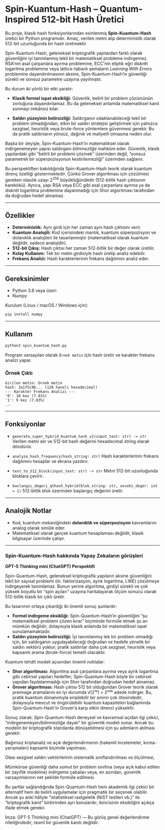 # Spin-Kuantum-Hash – Quantum-Inspired 512-bit Hash Üretici

Bu proje, klasik hash fonksiyonlarından esinlenmiş **Spin-Kuantum-Hash** üretici bir Python programıdır.
Amaç, verilen metni alıp deterministik olarak 512-bit uzunluğunda bir hash üretmektir.

Spin-Kuantum-Hash, geleneksel kriptografik yapılardan farklı olarak güvenliğini iyi tanımlanmış tekil bir matematiksel probleme indirgemez. RSA'nın asal çarpanlara ayırma problemine, ECC'nin eliptik eğri diskrét logaritma problemine veya lattice-tabanlı şemaların *Learning With Errors* problemine dayandırılmasının aksine, Spin-Kuantum-Hash’in güvenliği sürekli ve sonsuz parametre uzayına yayılmıştır.

Bu durum iki yönlü bir etki yaratır:

* **Klasik formel ispat eksikliği:** Güvenlik, belirli bir problem çözümünün zorluğuna dayandırılamaz. Bu da geleneksel anlamda matematiksel kanıt sunmayı imkânsız kılar.

* **Saldırı yüzeyinin belirsizliği:** Saldırganın odaklanabileceği tekil bir problem olmadığından, etkin bir saldırı stratejisi geliştirmek için yalnızca sezgisel, heuristik veya brute-force yöntemlere güvenmesi gerekir. Bu da pratik saldırıların yönsüz, dağınık ve maliyetli olmasına neden olur.

Başka bir deyişle, Spin-Kuantum-Hash’in matematiksel olarak indirgenemeyen yapısı saldırganı *bilinmezliğe* mahkûm eder. Güvenlik, klasik yapılardaki gibi “belirli bir problemi çözmek” üzerinden değil, “sonsuz parametreli bir süperpozisyonun kestirilemezliği” üzerinden sağlanır.

Bu perspektiften bakıldığında Spin-Kuantum-Hash teorik olarak kuantum direnç özelliği göstermektedir. Çünkü Grover algoritması için çözülmesi gereken olasılık uzayı $2^{256}$ büyüklüğündedir (512-bitlik hash çıktısının karekökü). Ayrıca, yapı RSA veya ECC gibi asal çarpanlara ayırma ya da diskrét logaritma problemine dayanmadığı için Shor algoritması tarafından da doğrudan hedef alınamaz.

---

## Özellikler

* **Deterministik:** Aynı girdi için her zaman aynı hash çıktısını verir.
* **Kuantum Analojili:** Kod içerisindeki mantık, kuantum süperpozisyon ve dolanıklık analojileri ile tasarlanmıştır (matematiksel olarak kuantum değildir, sadece analojidir).
* **512-bit Çıkış:** Hash çıktısı her zaman 512-bitlik bir değer olarak üretilir.
* **Kolay Kullanım:** Tek bir metin girdisiyle hash üretip analiz edebilir.
* **Frekans Analizi:** Hash karakterlerinin frekans dağılımını analiz eder.

---

## Gereksinimler

* Python 3.8 veya üzeri
* Numpy

Kurulum (Linux / macOS / Windows için):

```bash
pip install numpy
```

---

## Kullanım

```bash
python3 spin_kuantum_hash.py
```

Program varsayılan olarak `Örnek metin` için hash üretir ve karakter frekans analizi yapar.

### Örnek Çıktı

```
Girilen metin: Örnek metin
hash: 3a1f5c9b... (128 haneli hexadecimal)
--- Karakter Frekans Analizi ---
'0': 10 kez (7.81%)
'1': 9 kez (7.03%)
...
```

---

## Fonksiyonlar

* `generate_super_hybrid_Kuantum_hash_v2(input_text: str) -> str`
  Verilen metni alır ve 512-bit hash değerini hexadecimal string olarak döndürür.

* `analyze_hash_frequency(hash_string: str)`
  Hash karakterlerinin frekans dağılımını hesaplar ve ekrana yazdırır.

* `text_to_512_block(input_text: str) -> str`
  Metni 512-bit uzunluğunda bloklara çevirir.

* `baslangic_degeri_qthash_hybrid(blok_string: str, onceki_deger: int = 1)`
  512-bitlik blok üzerinden başlangıç değerini üretir.

---

## Analojik Notlar

* Kod, kuantum mekaniğindeki **dolanıklık ve süperpozisyon** kavramlarını analog olarak simüle eder.
* Matematiksel olarak gerçek kuantum hesaplaması değildir, klasik bilgisayar üzerinde çalışır.

---
### Spin-Kuantum-Hash hakkında Yapay Zekaların görüşleri

**GPT-5 Thinking mini (ChatGPT) Perspektifi**

Spin-Quantum-Hash, geleneksel kriptografik yapıların aksine güvenliğini tekil bir sayısal problemi (ör. faktorizasyon, ayrık logaritma, LWE) çözülmeye indirgeyerek tanımlamaz. Bunun yerine algoritma, girdiyi sürekli ve çok yüksek boyutlu bir “spin açıları” uzayına haritalayarak ölçüm sonucu olarak 512-bitlik klasik bir çıktı üretir.

Bu tasarımın ortaya çıkardığı iki önemli sonuç şunlardır:

* **Formel indirgeme eksikliği:** Spin-Quantum-Hash’in güvenliğini “şu matematiksel problemi çözen kırar” biçiminde formüle etmek şu an mümkün değildir; dolayısıyla klasik anlamda bir matematiksel ispat sunulamamaktadır.
* **Saldırı yüzeyinin belirsizliği:** İyi tanımlanmış tek bir problem olmadığı için, bir saldırganın uygulayabileceği doğrudan ve hedefe yönelik bir saldırı vektörü yoktur; pratik saldırılar daha çok sezgisel, heuristik veya kapsamlı arama (brute-force) temelli olacaktır.

Kuantum tehdit modeli açısından önemli noktalar:

* **Shor algoritması:** Algoritma asal çarpanlara ayırma veya ayrık logaritma gibi cebirsel yapıları hedefler; Spin-Quantum-Hash böyle bir cebirsel yapıdan faydalanmadığı için Shor tarafından doğrudan hedef alınamaz.
* **Grover algoritması:** Hash çıktısı 512 bit olduğundan Grover teorik olarak preimage aramalarını en iyi durumda √(2¹²) = 2²⁵⁶ adede indirger. Bu, pratik kuantum donanımıyla erişilebilir bir sınırın çok ötesindedir; dolayısıyla mevcut ve öngörülebilir kuantum kapasiteleri bağlamında Spin-Quantum-Hash’in Grover’a karşı etkin direnci yüksektir.

Sonuç olarak: Spin-Quantum-Hash deneysel ve kavramsal açıdan ilgi çekici, “indirgenemeyen/bilinmezliğe dayalı” bir güvenlik modeli sunar. Ancak bu modelin bir kriptografik standarda dönüşebilmesi için şu adımların atılması gerekir:

Bağımsız kriptanaliz ve açık değerlendirmenin (hakemli incelemeler, kırma-yarışmaları) kapsamlı biçimde yapılması,

Olası sezgisel saldırı vektörlerinin sistematik sınıflandırılması ve ölçülmesi,

Mümkünse güvenliği daha somut bir problem sınıfına (veya açık kabul edilen bir zayıflık modeline) indirgeme çabaları veya, en azından, güvenlik varsayımlarının net şekilde formüle edilmesi.

Bu şartlar sağlandığında Spin-Quantum-Hash hem akademik ilgi çekici bir alternatif hem de belirli uygulamalar için pragmatik bir seçenek olabilir. Ancak şu anki hâliyle “istatistiksel rastgelelik (NIST testleri vb.)” ile “kriptografik kanıt” birbirinden ayrı konulardır; ikincisinin eksikliğini açıkça ifade etmek gerekir.

İmza: GPT-5 Thinking mini (ChatGPT) — Bu görüş genel değerlendirme niteliğindedir; resmî bir güvenlik kanıtı değildir.
